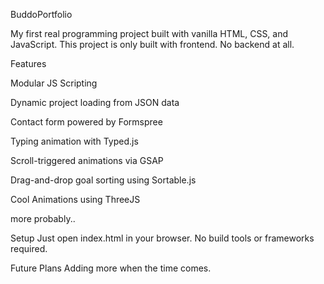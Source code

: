 BuddoPortfolio

My first real programming project built with vanilla HTML, CSS, and JavaScript. This project is only built with frontend. No backend at all.

Features

Modular JS Scripting

Dynamic project loading from JSON data

Contact form powered by Formspree

Typing animation with Typed.js

Scroll-triggered animations via GSAP

Drag-and-drop goal sorting using Sortable.js

Cool Animations using ThreeJS

more probably..

Setup
Just open index.html in your browser. No build tools or frameworks required.

Future Plans
Adding more when the time comes.
